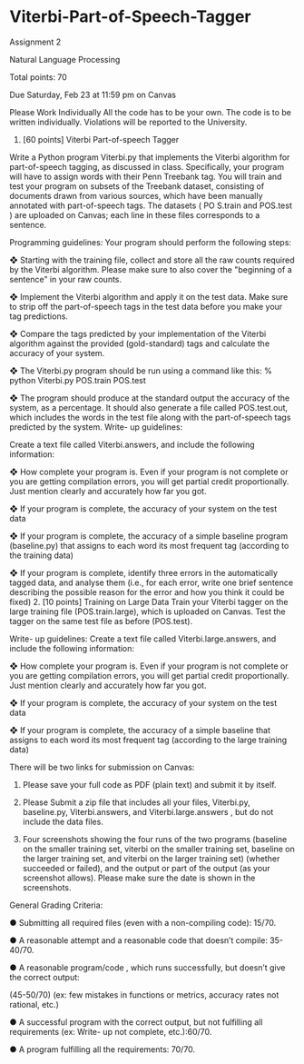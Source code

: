 # Viterbi-Part-of-Speech-Tagger

Assignment 2


Natural Language Processing

Total points: 70

Due Saturday, Feb 23 at 11:59 pm on Canvas

Please Work Individually
All the code has to be your own. The code is to be written individually. Violations will be reported to
the University.

1. [60 points] Viterbi Part-of-speech Tagger

Write a Python program Viterbi.py that implements the Viterbi algorithm for part-of-speech tagging,
as discussed in class. Specifically, your program will have to assign words with their Penn Treebank
tag. You will train and test your program on subsets of the Treebank dataset, consisting of
documents drawn from various sources, which have been manually annotated with part-of-speech
tags. The datasets ( PO S.train and POS.test ) are uploaded on Canvas; each line in these files
corresponds to a sentence.

Programming guidelines:
Your program should perform the following steps:

❖ Starting with the training file, collect and store all the raw counts required by the Viterbi
algorithm. Please make sure to also cover the "beginning of a sentence" in your raw
counts.

❖ Implement the Viterbi algorithm and apply it on the test data. Make sure to strip off the
part-of-speech tags in the test data before you make your tag predictions.

❖ Compare the tags predicted by your implementation of the Viterbi algorithm against the
provided (gold-standard) tags and calculate the accuracy of your system.

❖ The Viterbi.py program should be run using a command like this: % python Viterbi.py
POS.train POS.test

❖ The program should produce at the standard output the accuracy of the system, as a
percentage. It should also generate a file called POS.test.out, which includes the words in the
test file along with the part-of-speech tags predicted by the system.
Write- up guidelines:

Create a text file called Viterbi.answers, and include the following information:

❖ How complete your program is. Even if your program is not complete or you are getting
compilation errors, you will get partial credit proportionally. Just mention clearly and
accurately how far you got.

❖ If your program is complete, the accuracy of your system on the test data

❖ If your program is complete, the accuracy of a simple baseline program
(baseline.py) that assigns to each word its most frequent tag (according to the training
data)

❖ If your program is complete, identify three errors in the automatically tagged data, and
analyse them (i.e., for each error, write one brief sentence describing the possible reason
for the error and how you think it could be fixed)
2. [10 points] Training on Large Data
Train your Viterbi tagger on the large training file (POS.train.large), which is uploaded on Canvas.
Test the tagger on the same test file as before (POS.test).

Write- up guidelines:
Create a text file called Viterbi.large.answers, and include the following information:

❖ How complete your program is. Even if your program is not complete or you are getting
compilation errors, you will get partial credit proportionally. Just mention clearly and
accurately how far you got.

❖ If your program is complete, the accuracy of your system on the test data

❖ If your program is complete, the accuracy of a simple baseline that assigns to each word its
most frequent tag (according to the large training data)

There will be two links for submission on Canvas:

1. Please save your full code as PDF (plain text) and submit it by itself.

2. Please Submit a zip file that includes all your files, Viterbi.py, baseline.py, Viterbi.answers,
and Viterbi.large.answers , but do not include the data files.

3. Four screenshots showing the four runs of the two programs (baseline on the smaller
training set, viterbi on the smaller training set, baseline on the larger training set, and
viterbi on the larger training set) (whether succeeded or failed), and the output or part of
the output (as your screenshot allows). Please make sure the date is shown in the
screenshots.

General Grading Criteria:

● Submitting all required files (even with a non-compiling code): 15/70.

● A reasonable attempt and a reasonable code that doesn’t compile: 35-40/70.

● A reasonable program/code , which runs successfully, but doesn’t give the correct output:

(45-50/70) (ex: few mistakes in functions or metrics, accuracy rates not rational, etc.)

● A successful program with the correct output, but not fulfilling all requirements (ex:
Write- up not complete, etc.):60/70.

● A program fulfilling all the requirements: 70/70.
